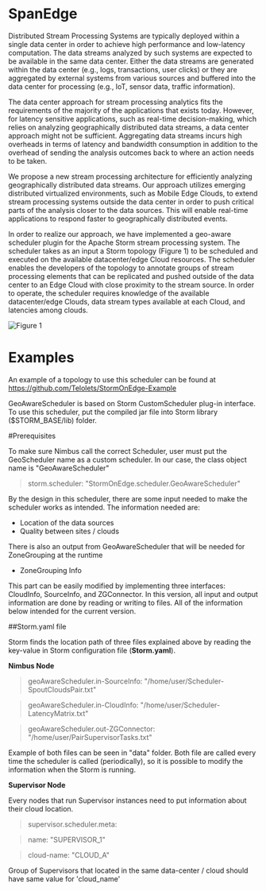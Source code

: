 # SpanEdge

Distributed Stream Processing Systems are typically deployed within a single data center in order to achieve high performance and low-latency computation. The data streams analyzed by such systems are expected to be available in the same data center. Either the data streams are generated within the data center (e.g., logs, transactions, user clicks) or they are aggregated by external systems from various sources and buffered into the data center for processing (e.g., IoT, sensor data, traffic information).

The data center approach for stream processing analytics fits the requirements of the majority of the applications that exists today. However, for latency sensitive applications, such as real-time decision-making, which relies on analyzing geographically distributed data streams, a data center approach might not be sufficient. Aggregating data streams incurs high overheads in terms of latency and bandwidth consumption in addition to the overhead of sending the analysis outcomes back to where an action needs to be taken.

We propose a new stream processing architecture for efficiently analyzing geographically distributed data streams. Our approach utilizes emerging distributed virtualized environments, such as Mobile Edge Clouds, to extend stream processing systems outside the data center in order to push critical parts of the analysis closer to the data sources. This will enable real-time applications to respond faster to geographically distributed events.

In order to realize our approach, we have implemented a geo-aware scheduler plugin for the Apache Storm stream processing system. The scheduler takes as an input a Storm topology (Figure 1) to be scheduled and executed on the available datacenter/edge Cloud resources. The scheduler enables the developers of the topology to annotate groups of stream processing elements that can be replicated and pushed outside of the data center to an Edge Cloud with close proximity to the stream source. In order to operate, the scheduler requires knowledge of the available datacenter/edge Clouds, data stream types available at each Cloud, and latencies among clouds.

![Figure 1](https://www.sics.se/~ahmad/fig/Topology.png "A typical Storm topology. The red rectangles indicate groups of stream processing elements that can be replicated and pushed to an Edge Cloud by the geo-aware scheduler.")

# Examples
An example of a topology to use this scheduler can be found at https://github.com/Telolets/StormOnEdge-Example

GeoAwareScheduler is based on Storm CustomScheduler plug-in interface. To use this scheduler, put the compiled jar file into Storm library ($STORM_BASE/lib) folder.

#Prerequisites

To make sure Nimbus call the correct Scheduler, user must put the GeoScheduler name as a custom scheduler. In our case, the class object name is "GeoAwareScheduler"

>storm.scheduler: "StormOnEdge.scheduler.GeoAwareScheduler"

By the design in this scheduler, there are some input needed to make the scheduler works as intended. The information needed are:

 - Location of the data sources
 - Quality between sites / clouds

There is also an output from GeoAwareScheduler that will be needed for ZoneGrouping at the runtime

- ZoneGrouping Info

This part can be easily modified by implementing three interfaces: CloudInfo, SourceInfo, and ZGConnector. In this version, all input and output information are done by reading or writing to files. All of the information below intended for the current version.

##Storm.yaml file

Storm finds the location path of three files explained above by reading the key-value in Storm configuration file (**Storm.yaml**).

**Nimbus Node**

> geoAwareScheduler.in-SourceInfo: "/home/user/Scheduler-SpoutCloudsPair.txt"

> geoAwareScheduler.in-CloudInfo: "/home/user/Scheduler-LatencyMatrix.txt"

> geoAwareScheduler.out-ZGConnector: "/home/user/PairSupervisorTasks.txt"

Example of both files can be seen in "data" folder. Both file are called every time the scheduler is called (periodically), so it is possible to modify the information when the Storm is running.


**Supervisor Node**

Every nodes that run Supervisor instances need to put information about their cloud location. 

> supervisor.scheduler.meta:

> name: "SUPERVISOR_1"

> cloud-name: "CLOUD_A"

Group of Supervisors that located in the same data-center / cloud should have same value for 'cloud_name'
